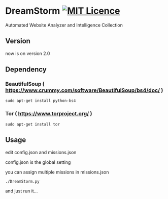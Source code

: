 # DreamStorm  [![MIT Licence](https://badges.frapsoft.com/os/mit/mit.svg?v=103)](https://opensource.org/licenses/mit-license.php)

Automated Website Analyzer and Intelligence Collection

## Version

now is on version 2.0

## Dependency

### BeautifulSoup ( https://www.crummy.com/software/BeautifulSoup/bs4/doc/ )

```
sudo apt-get install python-bs4
```

### Tor ( https://www.torproject.org/ )

```
sudo apt-get install tor
```

## Usage

edit config.json and missions.json

config.json is the global setting

you can assign multiple missions in missions.json

```
./DreamStorm.py
```

and just run it...

